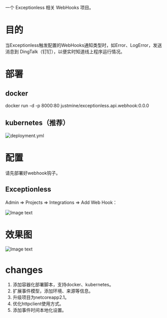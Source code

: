 一个 Exceptionless 相关 WebHooks 项目。

# 目的
当Exceptionless触发配置的WebHooks通知类型时，如Error、LogError，发送消息到 DingTalk（钉钉），以便实时知道线上程序运行情况。

# 部署
## docker
docker run -d -p 8000:80 justmine/exceptionless.api.webhook:0.0.0

## kubernetes（推荐）

![deployment.yml](https://github.com/justmine66/exceptionless-webhooks/blob/master/k8s/web.yml)

# 配置

请先部署好webhook钩子。

## Exceptionless

Admin => Projects => Integrations => Add Web Hook：

![Image text](https://github.com/justmine66/exceptionless-webhooks/blob/master/config.png)

# 效果图

![Image text](https://github.com/justmine66/exceptionless-webhooks/blob/master/result.png)

# changes

1. 添加容器化部署脚本，支持docker、kubernetes。
2. 扩展事件模型，添加环境、来源等信息。
3. 升级项目为netcoreapp2.1。
4. 优化httpclient使用方式。
5. 添加事件时间本地化设置。
